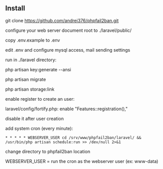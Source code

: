
## Install

git clone https://github.com/andrei376/phpfail2ban.git


configure your web server document root to ./laravel/public/

copy .env.example to .env

edit .env and configure mysql access, mail sending settings 

run in ./laravel directory:

php artisan key:generate --ansi

php artisan migrate

php artisan storage:link 


enable register to create an user:

laravel/config/fortify.php:  enable "Features::registration(),"

disable it after user creation


add system cron (every minute):

`* * * * * WEBSERVER_USER cd /srv/www/phpfail2ban/laravel/ && /usr/bin/php artisan schedule:run >> /dev/null 2>&1`

change directory to phpfail2ban location

WEBSERVER_USER = run the cron as the webserver user (ex: www-data)
